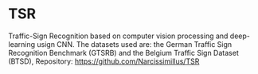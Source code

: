 # TSR
Traffic-Sign Recognition based on computer vision processing and deep-learning usign CNN.
The datasets used are: the German Traffic Sign Recognition Benchmark (GTSRB) and the Belgium Traffic Sign Dataset (BTSD),
Repository: https://github.com/Narcissimillus/TSR
